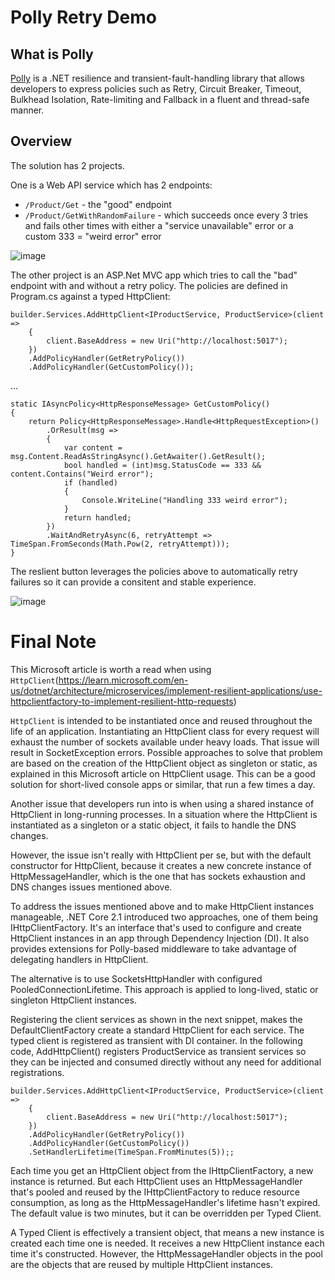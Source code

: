 # Polly Retry Demo


## What is Polly
[Polly](https://github.com/App-vNext/Polly) is a .NET resilience and transient-fault-handling library that allows developers to express policies such as Retry, Circuit Breaker, Timeout, Bulkhead Isolation, Rate-limiting and Fallback in a fluent and thread-safe manner.

## Overview

The solution has 2 projects.

One is a Web API service which has 2 endpoints:

- `/Product/Get` - the "good" endpoint
- `/Product/GetWithRandomFailure` - which succeeds once every 3 tries and fails other times with either a "service unavailable" error or a custom 333 = "weird error" error

![image](https://user-images.githubusercontent.com/564911/223391366-7298346a-6a4f-4492-a450-3bc7eddbde69.png)

The other project is an ASP.Net MVC app which tries to call the "bad" endpoint with and without a retry policy.
The policies are defined in Program.cs against a typed HttpClient:


```
builder.Services.AddHttpClient<IProductService, ProductService>(client =>
    {
        client.BaseAddress = new Uri("http://localhost:5017");
    })
    .AddPolicyHandler(GetRetryPolicy())
    .AddPolicyHandler(GetCustomPolicy());
```
...
```
static IAsyncPolicy<HttpResponseMessage> GetCustomPolicy()
{
    return Policy<HttpResponseMessage>.Handle<HttpRequestException>()
        .OrResult(msg =>
        {
            var content = msg.Content.ReadAsStringAsync().GetAwaiter().GetResult();
            bool handled = (int)msg.StatusCode == 333 && content.Contains("Weird error");
            if (handled)
            {
                Console.WriteLine("Handling 333 weird error");
            }
            return handled;
        })
        .WaitAndRetryAsync(6, retryAttempt => TimeSpan.FromSeconds(Math.Pow(2, retryAttempt)));
}
```

The reslient button leverages the policies above to automatically retry failures so it can provide a consitent and stable experience.

![image](https://user-images.githubusercontent.com/564911/223392764-a481c61b-8e03-41a1-a4cd-4cb67403cde2.png)


# Final Note
This Microsoft article is worth a read when using `HttpClient`(https://learn.microsoft.com/en-us/dotnet/architecture/microservices/implement-resilient-applications/use-httpclientfactory-to-implement-resilient-http-requests)

`HttpClient` is intended to be instantiated once and reused throughout the life of an application. Instantiating an HttpClient class for every request will exhaust the number of sockets available under heavy loads. That issue will result in SocketException errors. Possible approaches to solve that problem are based on the creation of the HttpClient object as singleton or static, as explained in this Microsoft article on HttpClient usage. This can be a good solution for short-lived console apps or similar, that run a few times a day.

Another issue that developers run into is when using a shared instance of HttpClient in long-running processes. In a situation where the HttpClient is instantiated as a singleton or a static object, it fails to handle the DNS changes.

However, the issue isn't really with HttpClient per se, but with the default constructor for HttpClient, because it creates a new concrete instance of HttpMessageHandler, which is the one that has sockets exhaustion and DNS changes issues mentioned above.

To address the issues mentioned above and to make HttpClient instances manageable, .NET Core 2.1 introduced two approaches, one of them being IHttpClientFactory. It's an interface that's used to configure and create HttpClient instances in an app through Dependency Injection (DI). It also provides extensions for Polly-based middleware to take advantage of delegating handlers in HttpClient.

The alternative is to use SocketsHttpHandler with configured PooledConnectionLifetime. This approach is applied to long-lived, static or singleton HttpClient instances. 


Registering the client services as shown in the next snippet, makes the DefaultClientFactory create a standard HttpClient for each service.
The typed client is registered as transient with DI container.
In the following code, AddHttpClient() registers ProductService as transient services so they can be injected and consumed directly without any need for additional registrations.

```
builder.Services.AddHttpClient<IProductService, ProductService>(client =>
    {
        client.BaseAddress = new Uri("http://localhost:5017");
    })
    .AddPolicyHandler(GetRetryPolicy())
    .AddPolicyHandler(GetCustomPolicy())
    .SetHandlerLifetime(TimeSpan.FromMinutes(5));;
 ```

Each time you get an HttpClient object from the IHttpClientFactory, a new instance is returned.
But each HttpClient uses an HttpMessageHandler that's pooled and reused by the IHttpClientFactory to reduce resource consumption, as long as the HttpMessageHandler's lifetime hasn't expired.
The default value is two minutes, but it can be overridden per Typed Client.

A Typed Client is effectively a transient object, that means a new instance is created each time one is needed. It receives a new HttpClient instance each time it's constructed. However, the HttpMessageHandler objects in the pool are the objects that are reused by multiple HttpClient instances.

